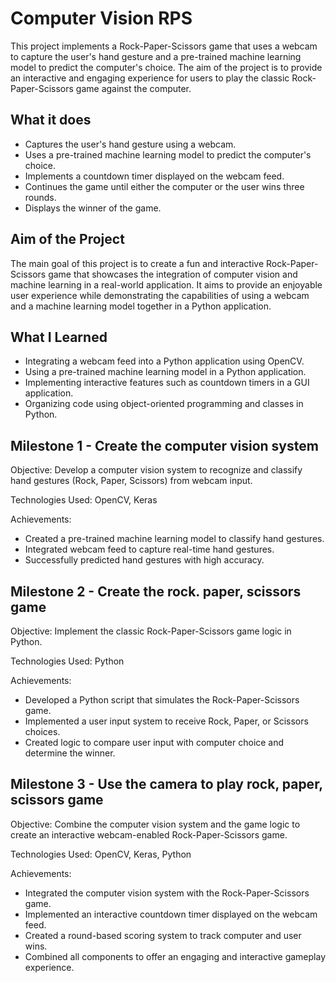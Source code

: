# Computer Vision RPS
This project implements a Rock-Paper-Scissors game that uses a webcam to capture the user's hand gesture and a pre-trained machine learning model to predict the computer's choice. The aim of the project is to provide an interactive and engaging experience for users to play the classic Rock-Paper-Scissors game against the computer.

## What it does
- Captures the user's hand gesture using a webcam.
- Uses a pre-trained machine learning model to predict the computer's choice.
- Implements a countdown timer displayed on the webcam feed.
- Continues the game until either the computer or the user wins three rounds.
- Displays the winner of the game.
    
## Aim of the Project
The main goal of this project is to create a fun and interactive Rock-Paper-Scissors game that showcases the integration of computer vision and machine learning in a real-world application. It aims to provide an enjoyable user experience while demonstrating the capabilities of using a webcam and a machine learning model together in a Python application.

## What I Learned
- Integrating a webcam feed into a Python application using OpenCV.
- Using a pre-trained machine learning model in a Python application.
- Implementing interactive features such as countdown timers in a GUI application.
- Organizing code using object-oriented programming and classes in Python.

## Milestone 1 - Create the computer vision system
Objective: Develop a computer vision system to recognize and classify hand gestures (Rock, Paper, Scissors) from webcam input.

Technologies Used: OpenCV, Keras

Achievements:
- Created a pre-trained machine learning model to classify hand gestures.
- Integrated webcam feed to capture real-time hand gestures.
- Successfully predicted hand gestures with high accuracy.

## Milestone 2 - Create the rock. paper, scissors game
Objective: Implement the classic Rock-Paper-Scissors game logic in Python.

Technologies Used: Python

Achievements:
- Developed a Python script that simulates the Rock-Paper-Scissors game.
- Implemented a user input system to receive Rock, Paper, or Scissors choices.
- Created logic to compare user input with computer choice and determine the winner. 

## Milestone 3 - Use the camera to play rock, paper, scissors game
Objective: Combine the computer vision system and the game logic to create an interactive webcam-enabled Rock-Paper-Scissors game.

Technologies Used: OpenCV, Keras, Python

Achievements:
- Integrated the computer vision system with the Rock-Paper-Scissors game.
- Implemented an interactive countdown timer displayed on the webcam feed.
- Created a round-based scoring system to track computer and user wins.
- Combined all components to offer an engaging and interactive gameplay experience.
